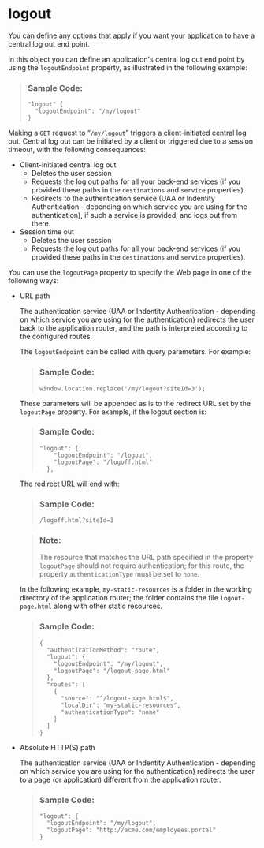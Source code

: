 <!-- loio2296b4da7758446a847bd2f65caf8660 -->

# logout

You can define any options that apply if you want your application to have a central log out end point.



In this object you can define an application's central log out end point by using the `logoutEndpoint` property, as illustrated in the following example:

> ### Sample Code:  
> ```
> "logout" {
>   "logoutEndpoint": "/my/logout"
> }
> ```

Making a `GET` request to “`/my/logout`” triggers a client-initiated central log out. Central log out can be initiated by a client or triggered due to a session timeout, with the following consequences:

-   Client-initiated central log out
    -   Deletes the user session
    -   Requests the log out paths for all your back-end services \(if you provided these paths in the `destinations` and `service` properties\).
    -   Redirects to the authentication service \(UAA or Indentity Authentication - depending on which service you are using for the authentication\), if such a service is provided, and logs out from there.
-   Session time out
    -   Deletes the user session
    -   Requests the log out paths for all your back-end services \(if you provided these paths in the `destinations` and `service` properties\).

You can use the `logoutPage` property to specify the Web page in one of the following ways:

-   URL path

    The authentication service \(UAA or Indentity Authentication - depending on which service you are using for the authentication\) redirects the user back to the application router, and the path is interpreted according to the configured routes.

    The `logoutEndpoint` can be called with query parameters. For example:

    > ### Sample Code:  
    > ```
    > window.location.replace('/my/logout?siteId=3');
    > ```

    These parameters will be appended as is to the redirect URL set by the `logoutPage` property. For example, if the logout section is:

    > ### Sample Code:  
    > ```
    > "logout": {
    >     "logoutEndpoint": "/logout",
    >     "logoutPage": "/logoff.html"
    >   },
    > ```

    The redirect URL will end with:

    > ### Sample Code:  
    > ```
    > /logoff.html?siteId=3
    > ```

    > ### Note:  
    > The resource that matches the URL path specified in the property `logoutPage` should not require authentication; for this route, the property `authenticationType` must be set to `none`.

    In the following example, `my-static-resources` is a folder in the working directory of the application router; the folder contains the file `logout-page.html` along with other static resources.

    > ### Sample Code:  
    > ```
    > { 
    >   "authenticationMethod": "route", 
    >   "logout": { 
    >     "logoutEndpoint": "/my/logout", 
    >     "logoutPage": "/logout-page.html"
    >   }, 
    >   "routes": [ 
    >     {
    >       "source": "^/logout-page.html$", 
    >       "localDir": "my-static-resources", 
    >       "authenticationType": "none"
    >     }
    >   ]
    > } 
    > ```

-   Absolute HTTP\(S\) path

    The authentication service \(UAA or Indentity Authentication - depending on which service you are using for the authentication\) redirects the user to a page \(or application\) different from the application router.

    > ### Sample Code:  
    > ```
    > "logout": {
    >   "logoutEndpoint": "/my/logout",
    >   "logoutPage": "http://acme.com/employees.portal" 
    > } 
    > ```


